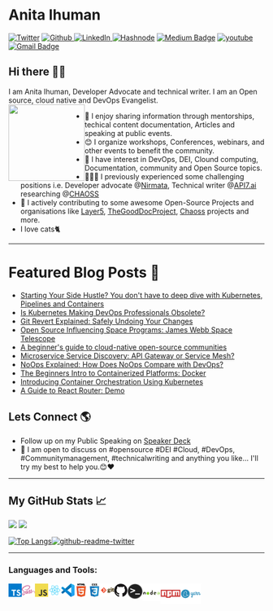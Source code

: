 # Anita Ihuman
[![Twitter](	https://img.shields.io/badge/Twitter-1DA1F2?style=for-the-badge&logo=twitter&logoColor=white)](https://twitter.com/Anita_ihuman)
<a href="https://github.com/Anita-ihuman " target="_blank"><img alt="Github" src="https://img.shields.io/badge/GitHub-100000?style=for-the-badge&logo=github&logoColor=white" />
 <a href="https://www.linkedin.com/in/anita-ihuman/" target="_blank"><img alt="LinkedIn" src="https://img.shields.io/badge/LinkedIn-0077B5?style=for-the-badge&logo=linkedin&logoColor=white" />
</a> 
<a href="https://movi.hashnode.dev"><img alt="Hashnode" src="https://img.shields.io/badge/Hashnode-2962FF?style=for-the-badge&logo=hashnode&logoColor=white"/></a>
[![Medium Badge](https://img.shields.io/badge/Medium-12100E?style=for-the-badge&logo=medium&logoColor=white)](https://medium.com/@Anita-ihuman) 
  <a href="https://www.youtube.com/@anitaihuman403">
   <img alt="youtube" src="https://img.shields.io/badge/YouTube-FF0000?style=for-the-badge&logo=youtube&logoColor=white" />
</a>
 [![Gmail Badge](https://img.shields.io/badge/Gmail-D14836?style=for-the-badge&logo=gmail&logoColor=white)](mailto:charlesanita403@gmail.com)


## Hi there 👋🏽 
I am Anita Ihuman, Developer Advocate and technical writer.  I am an Open source, cloud native and DevOps Evangelist.  
 <a href="https://github.com/Anita-ihuman"><img align="left" width="150" height="150" src="https://ci3.googleusercontent.com/proxy/J9598pDwBaYqd4Aq9RPO_WxaeHybTUNFXMGlJ4-ob7UPjvktsbAldy692aW0vYFhZHNxc4fiExykgA4rygKR4u3c-59QfkpKzuDwnCST6m9rMX-lKoorcuqlPSWd-kTN6kqS1lp_=s0-d-e1-ft#https://octocat-generator-assets.githubusercontent.com/my-octocat-1615809367812.png"></a>

- 🎤 I enjoy sharing information through mentorships, techical content documentation, Articles and speaking at public events.
- 😊 I organize workshops, Conferences, webinars, and other events to benefit the community.
- 📌 I have interest in DevOps, DEI, Clound computing, Documentation, community and Open Source topics.
- 👩🏽‍💻 I previously experienced some challenging positions i.e. Developer advocate @[Nirmata](https://github.com/nirmata), Technical writer @[API7.ai](https://github.com/api7) researching @[CHAOSS](https://github.com/chaoss)
- 🌱 I actively contributing to some awesome Open-Source Projects and organisations like [Layer5](https://github.com/layer5io), [TheGoodDocProject](https://gitlab.com/tgdp), [Chaoss](https://github.com/chaoss) projects and more.
- I love cats🐈

---
# Featured Blog Posts 📘

<!-- BLOG-POST-LIST:START -->
- [Starting Your Side Hustle? You don't have to deep dive with Kubernetes, Pipelines and Containers](https://medium.com/@Anita-ihuman/starting-your-side-hustle-6002f1e56288)
- [Is Kubernetes Making DevOps Professionals Obsolete?](https://medium.com/@Anita-ihuman/is-kubernetes-making-devops-professionals-obsolete-e09f0dc070bb)
- [Git Revert Explained: Safely Undoing Your Changes](https://www.cloudbees.com/blog/git-revert-explained)
- [Open Source Influencing Space Programs: James Webb Space Telescope](https://sustainoss.org/blog/james-webb-space-telescope/)
- [A beginner's guide to cloud-native open-source communities](https://www.notion.so/About-Me-85a224cc28a64ed8a346e14044d8bcd2)
- [Microservice Service Discovery: API Gateway or Service Mesh?](https://blog.getambassador.io/microservice-service-discovery-api-gateway-or-service-mesh-77c468167025)
- [NoOps Explained: How Does NoOps Compare with DevOps?](https://www.splunk.com/en_us/blog/learn/noops-vs-devops.html?301=/en_us/blog/devops/what-is-noops-and-is-it-the-natural-evolution-of-devops.html)
- [The Beginners Intro to Containerized Platforms: Docker](https://movi.hashnode.dev/the-beginners-intro-to-containerized-platforms-docker-ckt9rvjdr0boa98s170rm7i6i)
- [Introducing Container Orchestration Using Kubernetes](https://movi.hashnode.dev/introducing-container-orchestration-using-kubernetes-cktemz89j02llyds1fmcm8xz2)
- [A Guide to React Router: Demo](https://movi.hashnode.dev/a-guide-to-react-router-demo-ckk13407306obqps1hso0ckb1)
<!-- BLOG-POST-LIST:END -->

## Lets Connect 🌎
- Follow up on my Public Speaking on <a href="https://www.notion.so/anitaihuman/Speaking-Engagements-78ce1075e0404898acd725b7e315f978"> Speaker Deck</a>
- 💬 I am open to discuss on  #opensource #DEI #Cloud, #DevOps, #Communitymanagement, #technicalwriting and anything you like... I'll try my best to help you.😊❤
---

 


## My GitHub Stats &#x1f4c8;
<p>
  <img width="48%" src="https://github-readme-stats.vercel.app/api?username=Anita-ihuman&show_icons=true&theme=tokyonight" />
  <img width="48%" src="https://github-readme-streak-stats.herokuapp.com/?user=Anita-ihuman&theme=tokyonight" />
 

[![Top Langs](https://github-readme-stats.vercel.app/api/top-langs/?username=Anita-ihuman&hide=java,html,css&theme=radical)](https://github.com/anuraghazra/github-readme-stats)<a href="https://twitter.com/Anita_ihuman"><img src="https://github-readme-twitter.gazf.vercel.app/api?id=Anita_ihuman&layout=wide"  width="500"  alt="github-readme-twitter"></a>

</p>

---

### Languages and Tools:
<img align="left" alt="typescript" width="26px" src="https://raw.githubusercontent.com/github/explore/80688e429a7d4ef2fca1e82350fe8e3517d3494d/topics/typescript/typescript.png" />
<img align="left" alt="Sass" width="26px" src="https://raw.githubusercontent.com/github/explore/80688e429a7d4ef2fca1e82350fe8e3517d3494d/topics/sass/sass.png" />
<img align="left" alt="JavaScript" width="26px" src="https://raw.githubusercontent.com/github/explore/80688e429a7d4ef2fca1e82350fe8e3517d3494d/topics/javascript/javascript.png" />
<img align="left" alt="React" width="26px" src="https://raw.githubusercontent.com/github/explore/80688e429a7d4ef2fca1e82350fe8e3517d3494d/topics/react/react.png" />
<img align="left" alt="Visual Studio Code" width="26px" src="https://raw.githubusercontent.com/github/explore/80688e429a7d4ef2fca1e82350fe8e3517d3494d/topics/visual-studio-code/visual-studio-code.png" />
<img align="left" alt="HTML5" width="26px" src="https://raw.githubusercontent.com/github/explore/80688e429a7d4ef2fca1e82350fe8e3517d3494d/topics/html/html.png" />
<img align="left" alt="CSS3" width="26px" src="https://raw.githubusercontent.com/github/explore/80688e429a7d4ef2fca1e82350fe8e3517d3494d/topics/css/css.png" />
<img align="left" alt="Git" width="26px" src="https://raw.githubusercontent.com/github/explore/80688e429a7d4ef2fca1e82350fe8e3517d3494d/topics/git/git.png" />
<img align="left" alt="GitHub" width="26px" src="https://raw.githubusercontent.com/github/explore/78df643247d429f6cc873026c0622819ad797942/topics/github/github.png" />
<img align="left" alt="Terminal" width="30px" src="https://raw.githubusercontent.com/github/explore/80688e429a7d4ef2fca1e82350fe8e3517d3494d/topics/terminal/terminal.png" />
<img align="left" src="https://github.com/devicons/devicon/blob/master/icons/nodejs/nodejs-original-wordmark.svg" alt="NodeJS" width="35" />
<img align="left" src="https://github.com/devicons/devicon/blob/master/icons/npm/npm-original-wordmark.svg" alt="npm" width="40" />
<img align="left" src="https://github.com/devicons/devicon/blob/master/icons/yarn/yarn-original-wordmark.svg" alt="yarn" width="40" /> 
<br />
